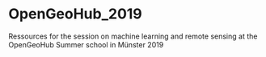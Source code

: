 # OpenGeoHub_2019
Ressources for the session on machine learning and remote sensing at the OpenGeoHub Summer school in Münster 2019
